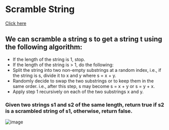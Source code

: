 # Scramble String
[Click here](https://leetcode.com/problems/scramble-string/)
## We can scramble a string s to get a string t using the following algorithm:

* If the length of the string is 1, stop.
* If the length of the string is > 1, do the following:
* Split the string into two non-empty substrings at a random index, i.e., if the string is s, divide it to x and y where s = x + y.
* Randomly decide to swap the two substrings or to keep them in the same order. i.e., after this step, s may become s = x + y or s = y + x.
* Apply step 1 recursively on each of the two substrings x and y.
### Given two strings s1 and s2 of the same length, return true if s2 is a scrambled string of s1, otherwise, return false.

![image](https://user-images.githubusercontent.com/94298791/236491734-f7440c4d-aeb8-4092-942d-24ec755e55a1.png)

